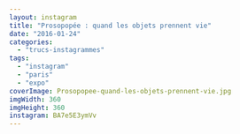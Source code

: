 ```yaml
---
layout: instagram
title: "Prosopopée : quand les objets prennent vie"
date: "2016-01-24"
categories: 
  - "trucs-instagrammes"
tags: 
  - "instagram"
  - "paris"
  - "expo"
coverImage: Prosopopee-quand-les-objets-prennent-vie.jpg
imgWidth: 360
imgHeight: 360
instagram: BA7e5E3ymVv
---
```

